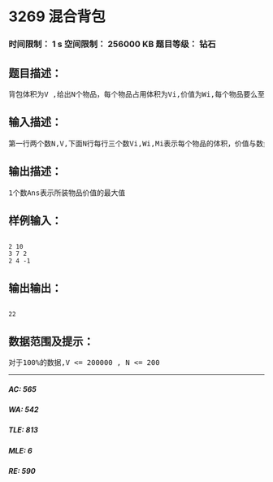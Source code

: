 # 3269 混合背包   
### 时间限制： 1 s     空间限制： 256000 KB     题目等级： 钻石  
## 题目描述：  

<pre>
背包体积为V ,给出N个物品，每个物品占用体积为Vi,价值为Wi,每个物品要么至多取1件，要么至多取mi件（mi > 1） , 要么数量无限 ， 在所装物品总体积不超过V的前提下所装物品的价值的和的最大值是多少？
</pre>
  
  
## 输入描述：  

<pre>
第一行两个数N,V,下面N行每行三个数Vi,Wi,Mi表示每个物品的体积，价值与数量，Mi=1表示至多取一件，Mi>1表示至多取Mi件，Mi=-1表示数量无限
</pre>
  
  
## 输出描述：  

<pre>
1个数Ans表示所装物品价值的最大值
</pre>
  
  
## 样例输入：  

<pre><code>
2 10
3 7 2
2 4 -1
</code></pre>
  
  
## 输出输出：  

<pre><code>
22
</code></pre>
  
  
## 数据范围及提示：  

<pre>
对于100%的数据,V <= 200000 , N <= 200
</pre>
  
  
***  

##### AC: 565  
##### WA: 542  
##### TLE: 813  
##### MLE: 6  
##### RE: 590  
